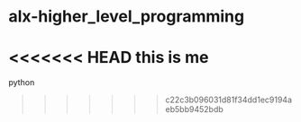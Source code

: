 # alx-higher_level_programming
<<<<<<< HEAD
this is me
=======
python
>>>>>>> c22c3b096031d81f34dd1ec9194aeb5bb9452bdb
